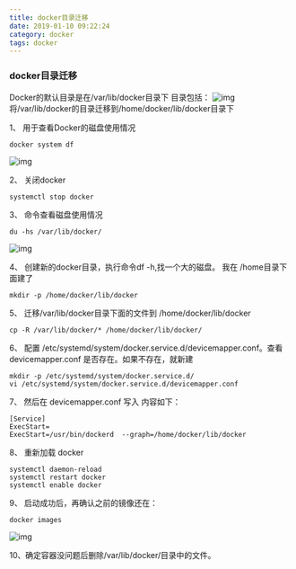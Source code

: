 ```yaml
---
title: docker目录迁移
date: 2019-01-10 09:22:24
category: docker
tags: docker
---
```

###  docker目录迁移
Docker的默认目录是在/var/lib/docker目录下
目录包括：
![img](https://clyhs.github.io/images/docker/201901101.png)
将/var/lib/docker的目录迁移到/home/docker/lib/docker目录下

1、	用于查看Docker的磁盘使用情况
```shell
docker system df
```
![img](https://clyhs.github.io/images/docker/201901102.png)

2、	关闭docker
```shell
systemctl stop docker
```

3、	命令查看磁盘使用情况
```shell
du -hs /var/lib/docker/
```
![img](https://clyhs.github.io/images/docker/201901103.png)

4、	创建新的docker目录，执行命令df -h,找一个大的磁盘。 我在 /home目录下面建了
```shell
mkdir -p /home/docker/lib/docker
```

5、	迁移/var/lib/docker目录下面的文件到 /home/docker/lib/docker
```shell
cp -R /var/lib/docker/* /home/docker/lib/docker/
```

6、	配置 /etc/systemd/system/docker.service.d/devicemapper.conf。查看 devicemapper.conf 是否存在。如果不存在，就新建
```shell
mkdir -p /etc/systemd/system/docker.service.d/
vi /etc/systemd/system/docker.service.d/devicemapper.conf
```
7、	然后在 devicemapper.conf 写入
内容如下：
```shell
[Service]
ExecStart=
ExecStart=/usr/bin/dockerd  --graph=/home/docker/lib/docker
```
8、	重新加载 docker
```shell
systemctl daemon-reload
systemctl restart docker
systemctl enable docker
```
9、	启动成功后，再确认之前的镜像还在：
```shell
docker images
```
![img](https://clyhs.github.io/images/docker/201901104.png)

10、确定容器没问题后删除/var/lib/docker/目录中的文件。
